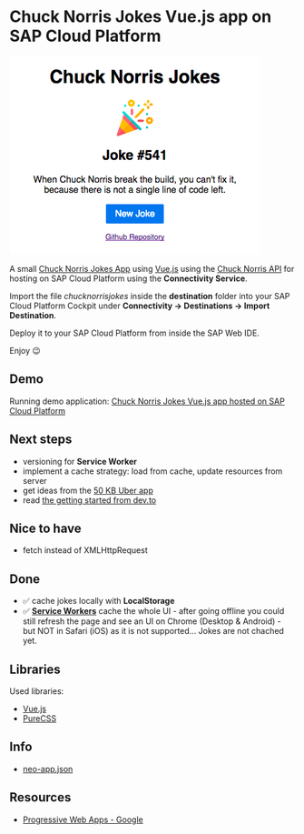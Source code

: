 # Chuck Norris Jokes Vue.js app on SAP Cloud Platform

![Chuck Norris Jokes App Screenshot](images/jokes-screenshot.png)

A small [Chuck Norris Jokes App](https://chucknorrisjokesvuesapcp-d062712trial.dispatcher.hanatrial.ondemand.com/index.html?hc_reset) using [Vue.js](https://vuejs.org/) using the [Chuck Norris API](http://www.icndb.com/api/) for hosting on SAP Cloud Platform using the **Connectivity Service**.

Import the file *chucknorrisjokes* inside the **destination** folder into your SAP Cloud Platform Cockpit under **Connectivity -> Destinations -> Import Destination**.

Deploy it to your SAP Cloud Platform from inside the SAP Web IDE.

Enjoy 😉

## Demo
Running demo application: [Chuck Norris Jokes Vue.js app hosted on SAP Cloud Platform](https://chucknorrisjokesvuesapcp-d062712trial.dispatcher.hanatrial.ondemand.com/index.html?hc_reset)

## Next steps
* versioning for **Service Worker**
* implement a cache strategy: load from cache, update resources from server
* get ideas from the [50 KB Uber app](https://eng.uber.com/m-uber/)
* read [the getting started from dev.to](https://dev.to/tarun_garg2/getting-started-with-service-worker)

## Nice to have
* fetch instead of XMLHttpRequest

## Done
* ✅ cache jokes locally with **LocalStorage**
* ✅ **[Service Workers](https://developers.google.com/web/fundamentals/getting-started/primers/service-workers)** cache the whole UI - after going offline you could still refresh the page and see an UI on Chrome (Desktop & Android) - but NOT in Safari (iOS) as it is not supported... Jokes are not chached yet.

## Libraries
Used libraries:
* [Vue.js](https://vuejs.org/)
* [PureCSS](https://purecss.io/)

## Info
* [neo-app.json](https://help.sap.com/viewer/65de2977205c403bbc107264b8eccf4b/Cloud/en-US/aed1ffa3f3e741b3a4573c9e475aa2a4.html)

## Resources
* [Progressive Web Apps - Google](https://developers.google.com/web/progressive-web-apps/)
